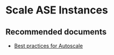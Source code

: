 <properties
	pageTitle="Scale ASE Instances"
	description="Scale ASE Instances"
	service="microsoft.ase"
	resource="ase"
	authors="shrahman"
	displayOrder=""
	selfHelpType="generic"
	supportTopicIds="32608417"
	resourceTags=""
	productPesIds="16533"
	cloudEnvironments="public, Fairfax"
	articleId="f00eb4b5-9dde-4bd0-a322-b85485666c49"
	ownershipId="Compute_AppService"
/>

# Scale ASE Instances

## **Recommended documents**
* [Best practices for Autoscale](https://docs.microsoft.com/azure/monitoring-and-diagnostics/insights-autoscale-best-practices)